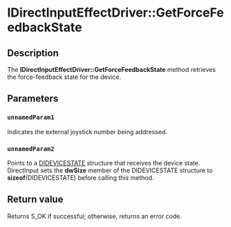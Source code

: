 # IDirectInputEffectDriver::GetForceFeedbackState

## Description

The **IDirectInputEffectDriver::GetForceFeedbackState**  method retrieves the force-feedback state for the device.

## Parameters

### `unnamedParam1`

Indicates the external joystick number being addressed.

### `unnamedParam2`

Points to a [DIDEVICESTATE](https://learn.microsoft.com/windows/desktop/api/dinputd/ns-dinputd-didevicestate) structure that receives the device state. DirectInput sets the **dwSize** member of the DIDEVICESTATE structure to **sizeof**(DIDEVICESTATE) before calling this method.

## Return value

Returns S_OK if successful; otherwise, returns an error code.